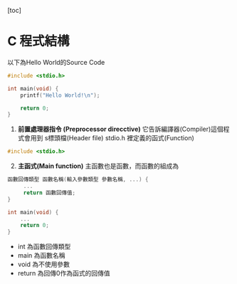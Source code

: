 [toc]

# C 程式結構
以下為Hello World的Source Code
``` c
#include <stdio.h>

int main(void) {
    printf("Hello World!\n");

    return 0;
}
```

1. __前置處理器指令 (Preprocessor direcctive)__
它告訴編譯器(Compiler)這個程式會用到 s標頭檔(Header file) stdio.h 裡定義的函式(Function)

``` c
#include <stdio.h>
```

2. __主函式(Main function)__
主函數也是函數，而函數的組成為
``` c
函數回傳類型 函數名稱(輸入參數類型 參數名稱, ...) {
     ... 
     return 函數回傳值; 
}
```
``` c
int main(void) {
    ...
    return 0;
}
```
- int         為函數回傳類型
- main        為函數名稱
- void        為不使用參數
- return      為回傳0作為函式的回傳值
